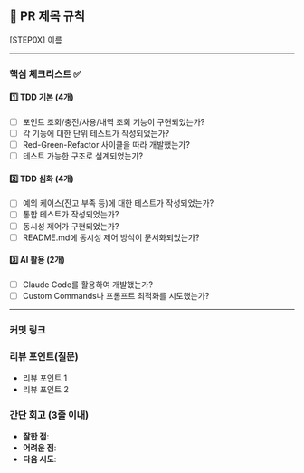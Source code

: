## :pushpin: PR 제목 규칙
[STEP0X] 이름

---
### **핵심 체크리스트** :white_check_mark:

#### :one: TDD 기본 (4개)
- [ ] 포인트 조회/충전/사용/내역 조회 기능이 구현되었는가?
- [ ] 각 기능에 대한 단위 테스트가 작성되었는가?
- [ ] Red-Green-Refactor 사이클을 따라 개발했는가?
- [ ] 테스트 가능한 구조로 설계되었는가?

#### :two: TDD 심화 (4개)
- [ ] 예외 케이스(잔고 부족 등)에 대한 테스트가 작성되었는가?
- [ ] 통합 테스트가 작성되었는가?
- [ ] 동시성 제어가 구현되었는가?
- [ ] README.md에 동시성 제어 방식이 문서화되었는가?

#### :three: AI 활용 (2개)
- [ ] Claude Code를 활용하여 개발했는가?
- [ ] Custom Commands나 프롬프트 최적화를 시도했는가?

---
### **커밋 링크**
<!-- 예시)
포인트 조회 기능 구현 : ~~
포인트 충전 단위 테스트 : ~~~
동시성 제어 구현 : ~~ -->

### **리뷰 포인트(질문)**
- 리뷰 포인트 1
- 리뷰 포인트 2

### **간단 회고** (3줄 이내)
- **잘한 점**:
- **어려운 점**:
- **다음 시도**: